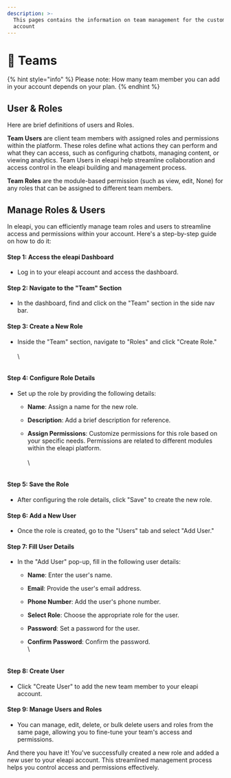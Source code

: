 ```yaml
---
description: >-
  This pages contains the information on team management for the customer's
  account
---
```


# 📖 Teams

{% hint style="info" %}
Please note: How many team member you can add in your account depends on your plan.
{% endhint %}

## User & Roles

Here are brief definitions of users and Roles.

**Team Users** are client team members with assigned roles and permissions within the platform. These roles define what actions they can perform and what they can access, such as configuring chatbots, managing content, or viewing analytics. Team Users in eleapi help streamline collaboration and access control in the eleapi building and management process.

**Team Roles** are the module-based permission (such as view, edit, None) for any roles that can be assigned to different team members.

## Manage Roles & Users

In eleapi, you can efficiently manage team roles and users to streamline access and permissions within your account. Here's a step-by-step guide on how to do it:

#### **Step 1: Access the** eleapi **Dashboard**

* Log in to your eleapi account and access the dashboard.

#### **Step 2: Navigate to the "Team" Section**

* In the dashboard, find and click on the "Team" section in the side nav bar.

#### **Step 3: Create a New Role**

*   Inside the "Team" section, navigate to "Roles" and click "Create Role."\
    \
    \


    <figure><img src="../../.gitbook/assets/1 – 77.png" alt=""><figcaption></figcaption></figure>

#### **Step 4: Configure Role Details**

* Set up the role by providing the following details:
  * **Name**: Assign a name for the new role.
  * **Description**: Add a brief description for reference.
  *   **Assign Permissions**: Customize permissions for this role based on your specific needs. Permissions are related to different modules within the eleapi platform.\
      \
      \


      <figure><img src="../../.gitbook/assets/1 – 78.png" alt=""><figcaption></figcaption></figure>

#### **Step 5: Save the Role**

* After configuring the role details, click "Save" to create the new role.

#### **Step 6: Add a New User**

* Once the role is created, go to the "Users" tab and select "Add User."

#### **Step 7: Fill User Details**

* In the "Add User" pop-up, fill in the following user details:
  * **Name**: Enter the user's name.
  * **Email**: Provide the user's email address.
  * **Phone Number**: Add the user's phone number.
  * **Select Role**: Choose the appropriate role for the user.
  * **Password**: Set a password for the user.
  *   **Confirm Password**: Confirm the password.\
      \


      <figure><img src="../../.gitbook/assets/1 – 79.png" alt=""><figcaption></figcaption></figure>

#### **Step 8: Create User**

* Click "Create User" to add the new team member to your eleapi account.

#### **Step 9: Manage Users and Roles**

* You can manage, edit, delete, or bulk delete users and roles from the same page, allowing you to fine-tune your team's access and permissions.

And there you have it! You've successfully created a new role and added a new user to your eleapi account. This streamlined management process helps you control access and permissions effectively.
